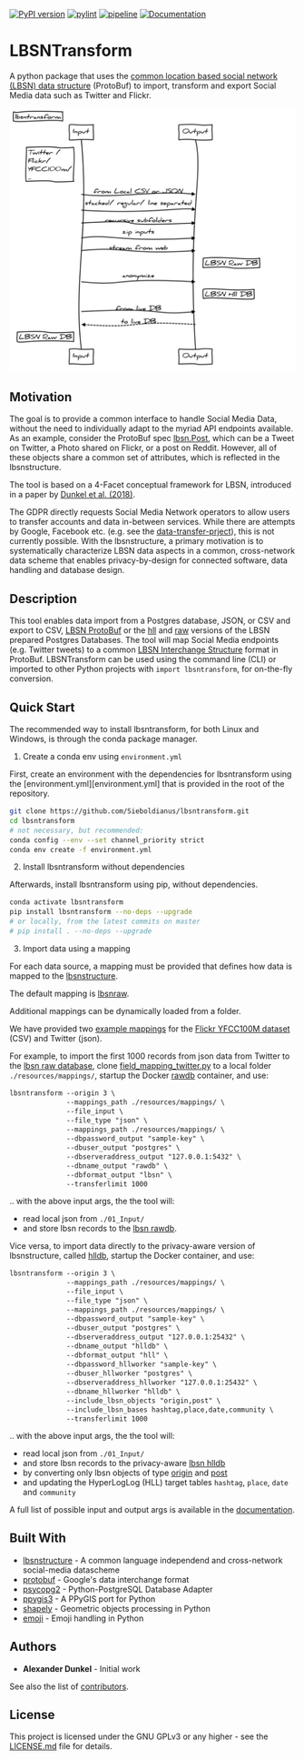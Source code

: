 [![PyPI version](https://lbsn.vgiscience.org/lbsntransform/pypi.svg)](https://pypi.org/project/lbsntransform/) [![pylint](https://lbsn.vgiscience.org/lbsntransform/pylint.svg)](https://gitlab.vgiscience.de/lbsn/lbsntransform) [![pipeline](https://lbsn.vgiscience.org/lbsntransform/pipeline.svg)](https://gitlab.vgiscience.de/lbsn/lbsntransform) [![Documentation](https://lbsn.vgiscience.org/lbsntransform/documentation.svg)](https://lbsn.vgiscience.org/lbsntransform/docs/)

# LBSNTransform

A python package that uses the [common location based social network (LBSN) data structure][lbsnstructure] 
(ProtoBuf) to import, transform and export Social Media data such as Twitter and Flickr.

![Illustration of functions](docs/inputoutput.svg)

## Motivation

The goal is to provide a common interface to handle Social Media Data, 
without the need to individually adapt to the myriad API endpoints available. 
As an example, consider the ProtoBuf spec [lbsn.Post][lbsnpost], which can be a Tweet on Twitter, 
a Photo shared on Flickr, or a post on Reddit. However, all of these objects share
a common set of attributes, which is reflected in the lbsnstructure.

The tool is based on a 4-Facet conceptual framework for LBSN, introduced in a paper 
by [Dunkel et al. (2018)](https://www.tandfonline.com/doi/full/10.1080/13658816.2018.1546390). 

The GDPR directly requests Social Media Network operators to allow 
users to transfer accounts and data in-between services.
While there are attempts by Google, Facebook etc. (e.g. see the [data-transfer-prject][data-transfer-prject]), 
this is not currently possible. With the lbsnstructure, a primary motivation is to systematically 
characterize LBSN data aspects in a common, cross-network data scheme that enables privacy-by-design 
for connected software, data handling and database design.

## Description

This tool enables data import from a Postgres database, JSON, or CSV and export to CSV, [LBSN ProtoBuf][lbsnstructure] 
or the [hll][hlldb] and [raw][rawdb] versions of the LBSN prepared Postgres Databases.
The tool will map Social Media endpoints (e.g. Twitter tweets) to a common [LBSN Interchange Structure][lbsnstructure] 
format in ProtoBuf. LBSNTransform can be used using the command line (CLI) or imported to other Python projects with 
`import lbsntransform`, for on-the-fly conversion.

## Quick Start

The recommended way to install lbsntransform, for both Linux and Windows, 
is through the conda package manager.

1. Create a conda env using `environment.yml`

First, create an environment with the dependencies for lbsntransform using
the [environment.yml][environment.yml] that is provided in the root of the repository.

```bash
git clone https://github.com/Sieboldianus/lbsntransform.git
cd lbsntransform
# not necessary, but recommended:
conda config --env --set channel_priority strict
conda env create -f environment.yml
```

2. Install lbsntransform without dependencies

Afterwards, install lbsntransform using pip, without dependencies.

```bash
conda activate lbsntransform
pip install lbsntransform --no-deps --upgrade
# or locally, from the latest commits on master
# pip install . --no-deps --upgrade
```

3. Import data using a mapping

For each data source, a mapping must be provided that
defines how data is mapped to the [lbsnstructure][lbsnstructure].

The default mapping is [lbsnraw][lbsnraw].

Additional mappings can be dynamically loaded from a folder.

We have provided two [example mappings][mappings] for the [Flickr YFCC100M dataset][yfcc100m] (CSV)
and Twitter (json).

For example, to import the first 1000 records from json data from Twitter to the 
[lbsn raw database][rawdb], clone [field_mapping_twitter.py][field_mapping_twitter] 
to a local folder `./resources/mappings/`, startup the Docker [rawdb][rawdb] container,
and use:

```shell
lbsntransform --origin 3 \
              --mappings_path ./resources/mappings/ \
              --file_input \
              --file_type "json" \
              --mappings_path ./resources/mappings/ \
              --dbpassword_output "sample-key" \
              --dbuser_output "postgres" \
              --dbserveraddress_output "127.0.0.1:5432" \
              --dbname_output "rawdb" \
              --dbformat_output "lbsn" \
              --transferlimit 1000
```

.. with the above input args, the the tool will:  
- read local json from `./01_Input/`
- and store lbsn records to the [lbsn rawdb][rawdb].

Vice versa, to import data directly to the privacy-aware
version of lbsnstructure, called [hlldb][hlldb], startup the
Docker container, and use:

```shell
lbsntransform --origin 3 \
              --mappings_path ./resources/mappings/ \
              --file_input \
              --file_type "json" \
              --mappings_path ./resources/mappings/ \
              --dbpassword_output "sample-key" \
              --dbuser_output "postgres" \
              --dbserveraddress_output "127.0.0.1:25432" \
              --dbname_output "hlldb" \
              --dbformat_output "hll" \
              --dbpassword_hllworker "sample-key" \
              --dbuser_hllworker "postgres" \
              --dbserveraddress_hllworker "127.0.0.1:25432" \
              --dbname_hllworker "hlldb" \
              --include_lbsn_objects "origin,post" \
              --include_lbsn_bases hashtag,place,date,community \
              --transferlimit 1000
```

.. with the above input args, the the tool will:  
- read local json from `./01_Input/`  
- and store lbsn records to the privacy-aware [lbsn hlldb][hlldb]  
- by converting only lbsn objects of type [origin][lbsnorigin] and [post][lbsnpost]  
- and updating the HyperLogLog (HLL) target tables `hashtag`, `place`, `date` and `community`  

A full list of possible input and output args is available in the 
[documentation](https://lbsn.vgiscience.org/lbsntransform/docs/).

## Built With

* [lbsnstructure](https://pypi.org/project/lbsnstructure/) - A common language independend and cross-network social-media datascheme
* [protobuf](https://github.com/google/protobuf) - Google's data interchange format
* [psycopg2](https://github.com/psycopg/psycopg2) - Python-PostgreSQL Database Adapter
* [ppygis3](https://github.com/AlexImmer/ppygis3) - A PPyGIS port for Python
* [shapely](https://github.com/Toblerity/Shapely) - Geometric objects processing in Python
* [emoji](https://github.com/carpedm20/emoji/) - Emoji handling in Python

## Authors

* **Alexander Dunkel** - Initial work

See also the list of [contributors](/../graphs/master).

## License

This project is licensed under the GNU GPLv3 or any higher - 
see the [LICENSE.md](LICENSE.md) file for details.

[lbsnstructure]: https://lbsn.vgiscience.org/structure/
[lbsnpost]: https://lbsn.vgiscience.org/structure/#post
[lbsnorigin]: https://lbsn.vgiscience.org/structure/#origin
[data-transfer-prject]: https://datatransferproject.dev/
[rawdb]: https://gitlab.vgiscience.de/lbsn/databases/rawdb
[hlldb]: https://gitlab.vgiscience.de/lbsn/databases/hlldb
[lbsnraw]: lbsntransform/input/mappings/field_mapping_lbsn.py
[mappings]: resources/mappings
[field_mapping_twitter]: resources/mappings/field_mapping_twitter.py
[yfcc100m]: http://projects.dfki.uni-kl.de/yfcc100m/